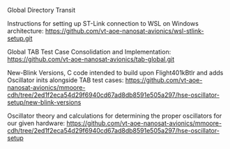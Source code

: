 Global Directory Transit

Instructions for setting up ST-Link connection to WSL on Windows architecture:
https://github.com/vt-aoe-nanosat-avionics/wsl-stlink-setup.git

Global TAB Test Case Consolidation and Implementation:
https://github.com/vt-aoe-nanosat-avionics/tab-global.git

New-Blink Versions, C code intended to build upon Flight401kBtlr and adds Oscillator inits alongside TAB test cases:
https://github.com/vt-aoe-nanosat-avionics/mmoore-cdh/tree/2ed1f2eca54d29f6940cd67ad8db8591e505a297/hse-oscillator-setup/new-blink-versions

Oscillator theory and calculations for determining the proper oscillators for our given hardware:
https://github.com/vt-aoe-nanosat-avionics/mmoore-cdh/tree/2ed1f2eca54d29f6940cd67ad8db8591e505a297/hse-oscillator-setup
